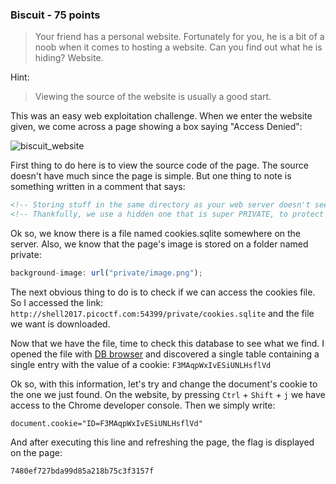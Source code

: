 ### Biscuit - 75 points

> Your friend has a personal website. Fortunately for you, he is a bit of a noob when it comes to hosting a website. Can you find out what he is hiding? Website.

Hint:
> Viewing the source of the website is usually a good start.

This was an easy web exploitation challenge. When we enter the website given, we come across a page showing a box saying "Access Denied":

![biscuit_website](http://i.imgur.com/Q6nHXER.png)

First thing to do here is to view the source code of the page. The source doesn't have much since the page is simple. But one thing to note is something written in a comment that says:
```html
<!-- Storing stuff in the same directory as your web server doesn't seem like a good idea -->
<!-- Thankfully, we use a hidden one that is super PRIVATE, to protect our cookies.sqlite file -->
```
Ok so, we know there is a file named cookies.sqlite somewhere on the server. Also, we know that the page's image is stored on a folder named private:
```js 
background-image: url("private/image.png");
```
The next obvious thing to do is to check if we can access the cookies file. So I accessed the link: ```http://shell2017.picoctf.com:54399/private/cookies.sqlite``` and the file we want is downloaded. 

Now that we have the file, time to check this database to see what we find. I opened the file with [DB browser](http://sqlitebrowser.org/) and discovered a single table containing a single entry with the value of a cookie: ```F3MAqpWxIvESiUNLHsflVd```

Ok so, with this information, let's try and change the document's cookie to the one we just found. On the website, by pressing ```Ctrl``` + ```Shift``` + ```j``` we have access to the Chrome developer console. Then we simply write:
```
document.cookie="ID=F3MAqpWxIvESiUNLHsflVd"
```
And after executing this line and refreshing the page, the flag is displayed on the page:
```
7480ef727bda99d85a218b75c3f3157f
```
